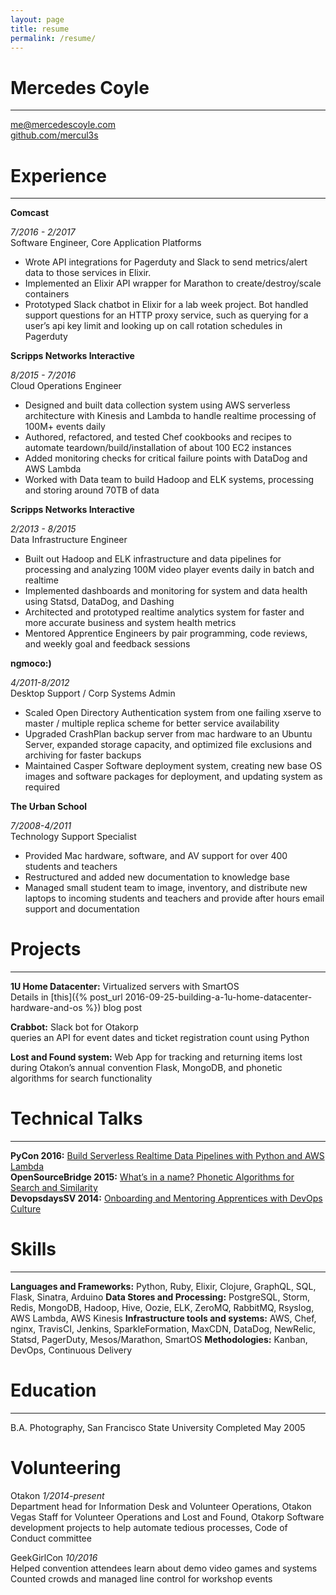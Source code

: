 ```yaml
---
layout: page
title: resume 
permalink: /resume/
---
```


# Mercedes Coyle 
---
me@mercedescoyle.com    
[github.com/mercul3s](http://github.com/mercul3s) 

# Experience

---     
**Comcast** 

*7/2016 - 2/2017*               
Software Engineer, Core Application Platforms
- Wrote API integrations for Pagerduty and Slack to send metrics/alert data to those services in Elixir. 
- Implemented an Elixir API wrapper for Marathon to create/destroy/scale containers
- Prototyped Slack chatbot in Elixir for a lab week project. Bot handled support questions for an HTTP proxy service, such as querying for a user’s api key limit and looking up on call rotation schedules in Pagerduty

**Scripps Networks Interactive** 

*8/2015 - 7/2016*   
Cloud Operations Engineer
- Designed and built data collection system using AWS serverless architecture with Kinesis and Lambda to handle realtime processing of 100M+ events daily
- Authored, refactored, and tested Chef cookbooks and recipes to automate teardown/build/installation of about 100 EC2 instances
- Added monitoring checks for critical failure points with DataDog and AWS Lambda
- Worked with Data team to build Hadoop and ELK systems, processing and storing around 70TB of data

**Scripps Networks Interactive** 

*2/2013 - 8/2015*   
Data Infrastructure Engineer
- Built out Hadoop and ELK infrastructure and data pipelines for processing and analyzing 100M video player events daily in batch and realtime
- Implemented dashboards and monitoring for system and data health using Statsd, DataDog, and Dashing
- Architected and prototyped realtime analytics system for faster and more accurate business and system health metrics
- Mentored Apprentice Engineers by pair programming, code reviews, and weekly goal and feedback sessions

**ngmoco:)** 

*4/2011-8/2012*     
Desktop Support / Corp Systems Admin                       
- Scaled Open Directory Authentication system from one failing xserve to master / multiple replica scheme for better service availability
- Upgraded CrashPlan backup server from mac hardware to an Ubuntu Server, expanded storage capacity, and optimized file exclusions and archiving for faster backups
- Maintained Casper Software deployment system, creating new base OS images and software packages for deployment, and updating system as required

**The Urban School**

*7/2008-4/2011*     
Technology Support Specialist
- Provided Mac hardware, software, and AV support for over 400 students and teachers
- Restructured and added new documentation to knowledge base
- Managed small student team to image, inventory, and distribute new laptops to incoming students and teachers and provide after hours email support and documentation

# Projects  
---     

**1U Home Datacenter:** Virtualized servers with SmartOS    
Details in [this]({% post_url 2016-09-25-building-a-1u-home-datacenter-hardware-and-os %}) blog post

**Crabbot:** Slack bot for Otakorp  
queries an API for event dates and ticket registration count using Python   

**Lost and Found system:** Web App for tracking and returning items lost during Otakon’s annual convention 
Flask, MongoDB, and phonetic algorithms for search functionality

# Technical Talks
---

**PyCon 2016:** [Build Serverless Realtime Data Pipelines with Python and AWS Lambda](http://mercul.es/1UiUHEV)  
**OpenSourceBridge 2015:** [What’s in a name? Phonetic Algorithms for Search and Similarity](http://mercul.es/2nLc78o)  
**DevopsdaysSV 2014:** [Onboarding and Mentoring Apprentices with DevOps Culture](http://mercul.es/1Bp6pXH)

# Skills
---

**Languages and Frameworks:** Python, Ruby, Elixir, Clojure, GraphQL, SQL, Flask, Sinatra, Arduino
**Data Stores and Processing:** PostgreSQL, Storm, Redis, MongoDB, Hadoop, Hive, Oozie, ELK, ZeroMQ, RabbitMQ, Rsyslog, AWS Lambda, AWS Kinesis
**Infrastructure tools and systems:** AWS, Chef, nginx, TravisCI, Jenkins, SparkleFormation, MaxCDN, DataDog, NewRelic, Statsd, PagerDuty, Mesos/Marathon, SmartOS
**Methodologies:** Kanban, DevOps, Continuous Delivery

# Education
---

B.A. Photography, San Francisco State University    Completed May 2005

# Volunteering

Otakon  *1/2014-present*    
Department head for Information Desk and Volunteer Operations, Otakon Vegas
Staff for Volunteer Operations and Lost and Found, Otakorp
Software development projects to help automate tedious processes, Code of Conduct committee

GeekGirlCon *10/2016*   
Helped convention attendees learn about demo video games and systems
Counted crowds and managed line control for workshop events
